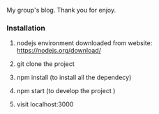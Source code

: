 My group's blog. Thank you for enjoy.

### Installation ###
1. nodejs environment downloaded from website: https://nodejs.org/download/

2. git clone the project

3. npm install (to install all the dependecy)

4. npm start (to develop the project )

5. visit localhost:3000 

